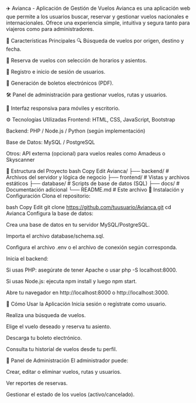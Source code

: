 ✈️ Avianca - Aplicación de Gestión de Vuelos
Avianca es una aplicación web que permite a los usuarios buscar, reservar y gestionar vuelos nacionales e internacionales. Ofrece una experiencia simple, intuitiva y segura tanto para viajeros como para administradores.

🚀 Características Principales
🔍 Búsqueda de vuelos por origen, destino y fecha.

📅 Reserva de vuelos con selección de horarios y asientos.

👤 Registro e inicio de sesión de usuarios.

🎫 Generación de boletos electrónicos (PDF).

🛠 Panel de administración para gestionar vuelos, rutas y usuarios.

📱 Interfaz responsiva para móviles y escritorio.

⚙️ Tecnologías Utilizadas
Frontend: HTML, CSS, JavaScript, Bootstrap

Backend: PHP / Node.js / Python (según implementación)

Base de Datos: MySQL / PostgreSQL

Otros: API externa (opcional) para vuelos reales como Amadeus o Skyscanner

🧭 Estructura del Proyecto
bash
Copy
Edit
Avianca/
├── backend/            # Archivos del servidor y lógica de negocio
├── frontend/           # Vistas y archivos estáticos
├── database/           # Scripts de base de datos (SQL)
├── docs/               # Documentación adicional
└── README.md           # Este archivo
🔧 Instalación y Configuración
Clona el repositorio:

bash
Copy
Edit
git clone https://github.com/tuusuario/Avianca.git
cd Avianca
Configura la base de datos:

Crea una base de datos en tu servidor MySQL/PostgreSQL.

Importa el archivo database/schema.sql.

Configura el archivo .env o el archivo de conexión según corresponda.

Inicia el backend:

Si usas PHP: asegúrate de tener Apache o usar php -S localhost:8000.

Si usas Node.js: ejecuta npm install y luego npm start.

Abre tu navegador en http://localhost:8000 o http://localhost:3000.

📌 Cómo Usar la Aplicación
Inicia sesión o regístrate como usuario.

Realiza una búsqueda de vuelos.

Elige el vuelo deseado y reserva tu asiento.

Descarga tu boleto electrónico.

Consulta tu historial de vuelos desde tu perfil.

🔐 Panel de Administración
El administrador puede:

Crear, editar o eliminar vuelos, rutas y usuarios.

Ver reportes de reservas.

Gestionar el estado de los vuelos (activo/cancelado).


